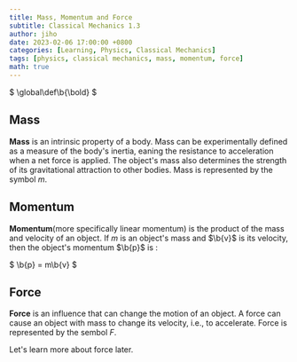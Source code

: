 ```yaml
---
title: Mass, Momentum and Force
subtitle: Classical Mechanics 1.3
author: jiho
date: 2023-02-06 17:00:00 +0800
categories: [Learning, Physics, Classical Mechanics]
tags: [physics, classical mechanics, mass, momentum, force]
math: true
---
```

$ \global\def\b{\bold} $


## Mass

**Mass** is an intrinsic property of a body.
Mass can be experimentally defined as a measure of the body's inertia, 
eaning the resistance to acceleration when a net force is applied.
The object's mass also determines the strength of its gravitational attraction to other bodies.
Mass is represented by the symbol $m$.

## Momentum

**Momentum**(more specifically linear momentum) is the product of the mass and velocity of an object.
If $m$ is an object's mass and $\b{v}$ is its velocity, then the object's momentum $\b{p}$ is :

$ \b{p} = m\b{v} $

## Force

**Force** is an influence that can change the motion of an object.
A force can cause an object with mass to change its velocity, i.e., to accelerate.
Force is represented by the sembol $F$.

Let's learn more about force later.
